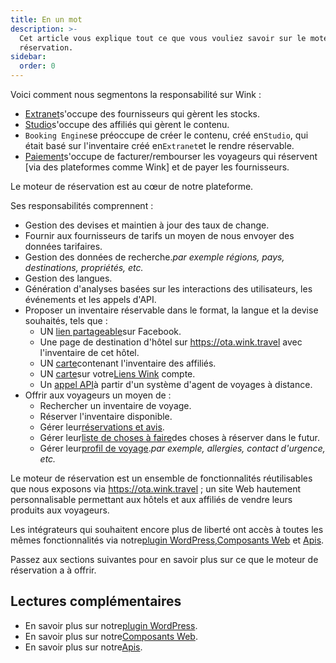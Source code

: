 ```yaml
---
title: En un mot
description: >-
  Cet article vous explique tout ce que vous vouliez savoir sur le moteur de
  réservation.
sidebar:
  order: 0
---
```

Voici comment nous segmentons la responsabilité sur Wink :

* [Extranet](/extranet/what-is-extranet)s'occupe des fournisseurs qui gèrent les stocks.
* [Studio](/studio/what-is-studio)s'occupe des affiliés qui gèrent le contenu.
* `Booking Engine`se préoccupe de créer le contenu, créé en`Studio`, qui était basé sur l'inventaire créé en`Extranet`et le rendre réservable.
* [Paiement](/payment/what-is-trip-pay)s'occupe de facturer/rembourser les voyageurs qui réservent \[via des plateformes comme Wink] et de payer les fournisseurs.

Le moteur de réservation est au cœur de notre plateforme.

Ses responsabilités comprennent :

* Gestion des devises et maintien à jour des taux de change.
* Fournir aux fournisseurs de tarifs un moyen de nous envoyer des données tarifaires.
* Gestion des données de recherche.*par exemple régions, pays, destinations, propriétés, etc.*
* Gestion des langues.
* Génération d'analyses basées sur les interactions des utilisateurs, les événements et les appels d'API.
* Proposer un inventaire réservable dans le format, la langue et la devise souhaités, tels que :
  * UN [lien partageable](/studio/shareable-links)sur Facebook.
  * Une page de destination d'hôtel sur https://ota.wink.travel avec l'inventaire de cet hôtel.
  * UN [carte](/studio/cards)contenant l'inventaire des affiliés.
  * UN [carte](/studio/maps)sur votre[Liens Wink](/link-manager/wink-links) compte.
  * Un [appel API](/developers/apis)à partir d'un système d'agent de voyages à distance.
* Offrir aux voyageurs un moyen de :
  * Rechercher un inventaire de voyage.
  * Réserver l'inventaire disponible.
  * Gérer leur[réservations et avis](/booking-engine/bookings).
  * Gérer leur[liste de choses à faire](/booking-engine/bucket-list)des choses à réserver dans le futur.
  * Gérer leur[profil de voyage](/booking-engine/travel-preferences).*par exemple, allergies, contact d'urgence, etc.*

Le moteur de réservation est un ensemble de fonctionnalités réutilisables que nous exposons via https://ota.wink.travel ; un site Web hautement personnalisable permettant aux hôtels et aux affiliés de vendre leurs produits aux voyageurs.

Les intégrateurs qui souhaitent encore plus de liberté ont accès à toutes les mêmes fonctionnalités via notre[plugin WordPress](/developers/wordpress/),[Composants Web](/developers/web-components) et [Apis](/developers/apis).

Passez aux sections suivantes pour en savoir plus sur ce que le moteur de réservation a à offrir.

## Lectures complémentaires

* En savoir plus sur notre[plugin WordPress](/developers/wordpress/).
* En savoir plus sur notre[Composants Web](/developers/web-components).
* En savoir plus sur notre[Apis](/developers/apis).

